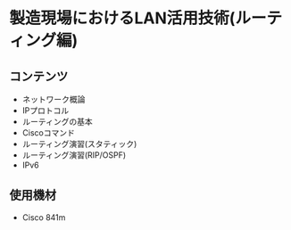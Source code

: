 # 製造現場におけるLAN活用技術(ルーティング編)

## コンテンツ
- ネットワーク概論
- IPプロトコル
- ルーティングの基本
- Ciscoコマンド
- ルーティング演習(スタティック)
- ルーティング演習(RIP/OSPF)
- IPv6

## 使用機材
- Cisco 841m

